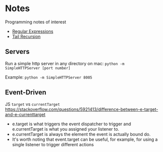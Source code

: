 # Notes
Programming notes of interest

* [Regular Expressions](./regular_expressions/regular_expressions.md)
* [Tail Recursion](./tail_recursion/example.js)

## Servers
Run a simple http server in any directory on mac: `python -m SimpleHTTPServer [port number]`

Example: `python -m SimpleHTTPServer 8005`

## Event-Driven

JS
`target` vs `currentTarget`
https://stackoverflow.com/questions/5921413/difference-between-e-target-and-e-currenttarget
* e.target is what triggers the event dispatcher to trigger and e.currentTarget is what you assigned your listener to.
* e.currentTarget is always the element the event is actually bound do.
* It's worth noting that event.target can be useful, for example, for using a single listener to trigger different actions

